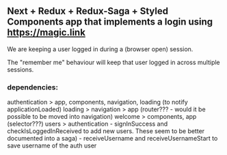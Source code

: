 ## Next + Redux + Redux-Saga + Styled Components app that implements a login using https://magic.link

We are keeping a user logged in during a (browser open) session. 

The "remember me" behaviour will keep that user logged in across multiple sessions. 

### dependencies:

authentication > app, components, navigation, loading (to notify applicationLoaded)
loading > 
navigation > app (router??? - would it be possible to be moved into navigation)
welcome > components, app (selector???)
users > authentication 
    - signInSuccess and checkIsLoggedInReceived to add new users. These seem to be better documented into a saga)
    - receiveUsername and receiveUsernameStart to save username of the auth user
